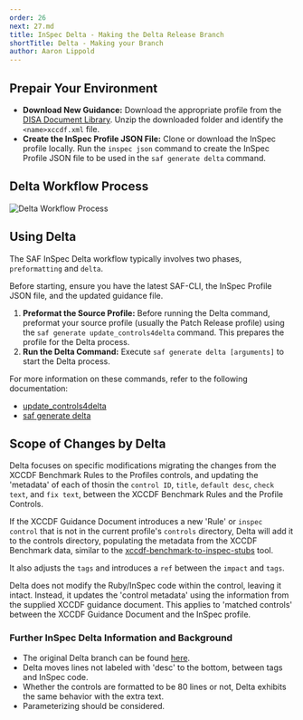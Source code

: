 ```yaml
---
order: 26
next: 27.md
title: InSpec Delta - Making the Delta Release Branch
shortTitle: Delta - Making your Branch
author: Aaron Lippold
---
```


## Prepair Your Environment

- **Download New Guidance:** Download the appropriate profile from the [DISA Document Library](https://public.cyber.mil/stigs/downloads/). Unzip the downloaded folder and identify the `<name>xccdf.xml` file.
- **Create the InSpec Profile JSON File:** Clone or download the InSpec profile locally. Run the `inspec json` command to create the InSpec Profile JSON file to be used in the `saf generate delta` command.

## Delta Workflow Process

![Delta Workflow Process](https://user-images.githubusercontent.com/13986875/228628448-ad6b9fd9-d165-4e65-95e2-a951031d19e2.png "Delta Workflow Process Image")

## Using Delta

The SAF InSpec Delta workflow typically involves two phases, `preformatting` and `delta`.

Before starting, ensure you have the latest SAF-CLI, the InSpec Profile JSON file, and the updated guidance file.

1. **Preformat the Source Profile:** Before running the Delta command, preformat your source profile (usually the Patch Release profile) using the `saf generate update_controls4delta` command. This prepares the profile for the Delta process.
2. **Run the Delta Command:** Execute `saf generate delta [arguments]` to start the Delta process.

For more information on these commands, refer to the following documentation:

- [update_controls4delta](https://saf-cli.mitre.org/#delta-supporting-options)
- [saf generate delta](https://saf-cli.mitre.org/#delta)

## Scope of Changes by Delta

Delta focuses on specific modifications migrating the changes from the XCCDF Benchmark Rules to the Profiles controls, and updating the 'metadata' of each of thosin the `control ID`, `title`, `default desc`, `check text`, and `fix text`, between the XCCDF Benchmark Rules and the Profile Controls.

If the XCCDF Guidance Document introduces a new 'Rule' or `inspec control` that is not in the current profile's `controls` directory, Delta will add it to the controls directory, populating the metadata from the XCCDF Benchmark data, similar to the [xccdf-benchmark-to-inspec-stubs](https://saf-cli.mitre.org/#xccdf-benchmark-to-inspec-stub) tool.

It also adjusts the `tags` and introduces a `ref` between the `impact` and `tags`.

Delta does not modify the Ruby/InSpec code within the control, leaving it intact. Instead, it updates the 'control metadata' using the information from the supplied XCCDF guidance document. This applies to 'matched controls' between the XCCDF Guidance Document and the InSpec profile.

### Further InSpec Delta Information and Background

- The original Delta branch can be found [here](https://github.com/mitre/saf/pull/485).
- Delta moves lines not labeled with 'desc' to the bottom, between tags and InSpec code.
- Whether the controls are formatted to be 80 lines or not, Delta exhibits the same behavior with the extra text.
- Parameterizing should be considered.